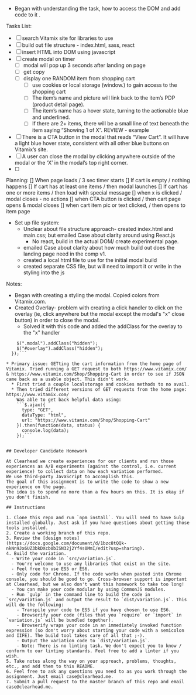 * Began with understanding the task, how to access the DOM and add code to it .

Tasks List:
-[ ] search Vitamix site for libraries to use
-[ ] build out file structure - index.html, sass, react
-[ ] insert HTML into DOM using javascript
-[ ] create modal on timer  
  - [ ] modal will pop up 3 seconds after landing on page
  - [ ] get copy
  - [ ] display one RANDOM item from shopping cart
    - [ ] use cookies or local storage (window.) to gain access to the shopping cart
    - [ ] The item’s name and picture will link back to the item’s PDP (product detail page).
    - [ ] The item’s name has a hover state, turning to the actionable blue and underlined.
    - [ ] If there are 2+ items, there will be a small line of text beneath the item saying “Showing 1 of X”. REVIEW - example
-[ ] There is a CTA button in the modal that reads “View Cart”. It will have a light blue hover state, consistent with all other blue buttons on Vitamix’s site.
-[ ] A user can close the modal by clicking anywhere outside of the modal or the ‘X’ in the modal’s top right corner.
-[ ]

Planning:
[] When page loads / 3 sec timer starts
[] If cart is empty / nothing happens
[] If cart has at least one items / then modal launches
[] If cart has one or more items / then load with special message
[] when x is clicked / modal closes - no actions
[] when CTA button is clicked / then cart page opens & modal closes
[] when cart item pic or text clicked, / then opens to item page

* Set up file system:
  * Unclear about file structure approach- created index.html and main.css; but emailed Case about clarity around using React.js
    * No react, build in the actual DOM/ create experimental page.
  * emailed Case about clarity about how much build out does the landing page need in the comp v1.
  * created a local html file to use for the initial modal build
  * created separate CSS file, but will need to import it or write in the styling into the js

Notes:
* Began with creating a styling the modal. Copied colors from Vitamix.com.
* Created Overlay- problem with creating a click handler to click on the overlay (ie, click anywhere but the modal except the modal's "x" close button) in order to close the modal.
  * Solved it with this code and added the addClass for the overlay to the "x" handler
```  $("#overlay").on("click", function() {
    $(".modal").addClass("hidden");
    $("#overlay").addClass("hidden");
  });```

* Primary issue: GETting the cart information from the home page of Vitamix. Tried running a GET request to both https://www.vitamix.com/ & https://www.vitamix.com/Shop/Shopping-Cart in order to see if JSON came back as a usable object. This didn't work.
  * First tried a couple localstorage and cookies methods to no avail.
  * Then tried different versions of GET requests from the home page: https://www.vitamix.com/
    Was able to get back helpful data using:
    ```$.ajax({
      type: "GET",
      dataType: "html",
      url: "https://www.vitamix.com/Shop/Shopping-Cart"
    }).then(function(data, status) {
      console.log(data);
    });```


## Developer Candidate Homework

At Clearhead we create experiences for our clients and run those experiences as A/B experiments (against the control, i.e. current experience) to collect data on how each variation performed.
We use third-party JavaScript to accomplish this.
The goal of this assignment is to write the code to show a new experience on the page.
The idea is to spend no more than a few hours on this. It is okay if you don't finish.

## Instructions

1. Clone this repo and run `npm install`. You will need to have Gulp installed globally. Just ask if you have questions about getting those tools installed.
2. Create a working branch of this repo.
3. Review the [design notes](https://docs.google.com/document/d/1bzc8tQQk-nkNn9Jx6UZ3bkDXcb0bISN32j2Yf4s0MmI/edit?usp=sharing).
4. Build the variation.
  - Write your code in `src/variation.js`.
  - You're welcome to use any libraries that exist on the site.
  - Feel free to use ES5 or ES6.
  - Only code for Chrome. If the code works when pasted into Chrome console, you should be good to go. Cross-browser support is important at Clearhead, but we also don't want this homework to take too long!
  - You can make your code modular by using CommonJS modules.
  - Run `gulp` in the command line to build the code in `src/variation.js` and output the result to `dist/variation.js`. This will do the following:
    - Transpile your code to ES5 if you have chosen to use ES6.
    - Browserify your code (files that you `require` or `import` in `variation.js` will be bundled together).
    - Browserify wraps your code in an immediately invoked function expression (so don't worry about starting your code with a semicolon and IIFE). The build tool takes care of all that ;-).
    - Output the variation code to `dist/variation.js`.
    - Note: There is no linting task. We don't expect you to know / conform to our linting standards. Feel free to add a linter if you wish.
5. Take notes along the way on your approach, problems, thoughts, etc., and add them to this README.
6. Feel free to ask any questions you need to as you work through the assignment. Just email case@clearhead.me.
7. Submit a pull request to the master branch of this repo and email case@clearhead.me.
